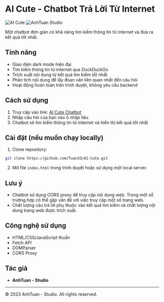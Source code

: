# AI Cute - Chatbot Trả Lời Từ Internet

![AI Cute](https://img.shields.io/badge/AI-Cute-8a2be2)
![AnhTuan Studio](https://img.shields.io/badge/AnhTuan-Studio-4b0082)

Một chatbot đơn giản có khả năng tìm kiếm thông tin từ internet và đưa ra kết quả tốt nhất.

## Tính năng

- Giao diện dark mode hiện đại
- Tìm kiếm thông tin từ internet qua DuckDuckGo
- Trích xuất nội dung từ kết quả tìm kiếm tốt nhất
- Phân tích nội dung để lấy đoạn văn liên quan nhất đến câu hỏi
- Hoạt động hoàn toàn trên trình duyệt, không yêu cầu backend

## Cách sử dụng

1. Truy cập vào link: [AI Cute Chatbot](https://tuan3d.github.io/AI-Cute/)
2. Nhập câu hỏi của bạn vào ô nhập liệu
3. Chatbot sẽ tìm kiếm thông tin từ internet và hiển thị kết quả tốt nhất

## Cài đặt (nếu muốn chạy locally)

1. Clone repository:
```bash
git clone https://github.com/Tuan3d/AI-Cute.git
```

2. Mở file `index.html` trong trình duyệt hoặc sử dụng một local server.

## Lưu ý

- Chatbot sử dụng CORS proxy để truy cập nội dung web. Trong một số trường hợp có thể gặp vấn đề với việc truy cập một số trang web.
- Chất lượng câu trả lời phụ thuộc vào kết quả tìm kiếm và chất lượng nội dung trang web được trích xuất.

## Công nghệ sử dụng

- HTML/CSS/JavaScript thuần
- Fetch API
- DOMParser
- CORS Proxy

## Tác giả

- **AnhTuan - Studio**

---

© 2023 AnhTuan - Studio. All rights reserved. 